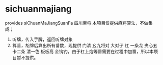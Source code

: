 # sichuanmajiang
provides siChuanMaJiangSuanFa
四川麻将
本项目仅提供麻将算法，不做集成；
1. 听牌，传入手牌，返回听牌对象
2. 算番，胡牌后算出所有番数，现提供 门清 幺九将对 大对子 杠 一条龙 夹心五 卡二条 清一色 板板高 金钩钓，由于杠上炮等番需要在过程中加番，所以本项目暂不提供。

